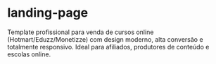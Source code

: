 # landing-page
Template profissional para venda de cursos online (Hotmart/Eduzz/Monetizze) com design moderno, alta conversão e totalmente responsivo. Ideal para afiliados, produtores de conteúdo e escolas online.
